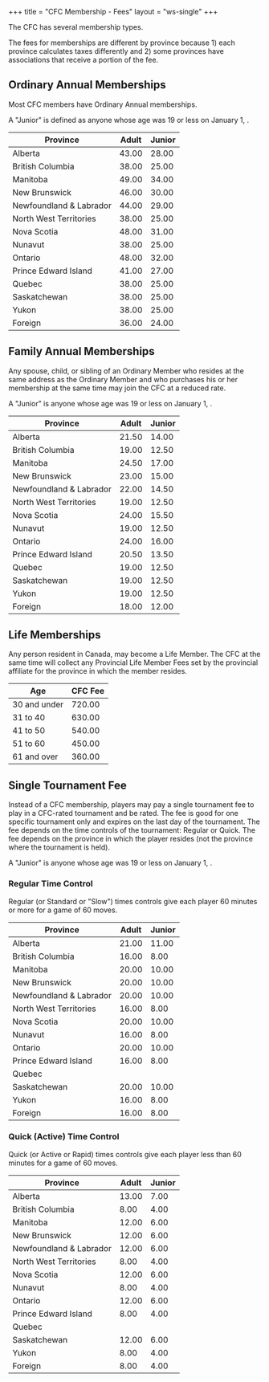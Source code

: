 +++
title = "CFC Membership - Fees"
layout = "ws-single"
+++
<script>var cfc_now_year = (new Date()).getFullYear();</script>

The CFC has several membership types.

The fees for memberships are different by province
because 1) each province calculates taxes differently
and 2) some provinces have associations that receive a portion of the fee.

## Ordinary Annual Memberships

Most CFC members have Ordinary Annual memberships.

A "Junior" is defined as anyone whose age was 19 or less on
January 1, <script>document.write(cfc_now_year);</script>.

| Province | Adult | Junior |
|----------|-------|--------|
| Alberta | 43.00  | 28.00  | 
| British Columbia | 38.00  | 25.00  | 
| Manitoba | 49.00  | 34.00  | 
| New Brunswick | 46.00  | 30.00  | 
| Newfoundland & Labrador | 44.00  | 29.00  | 
| North West Territories | 38.00  | 25.00  | 
| Nova Scotia | 48.00  | 31.00  | 
| Nunavut | 38.00  | 25.00  | 
| Ontario | 48.00  | 32.00  | 
| Prince Edward Island | 41.00  | 27.00  | 
| Quebec | 38.00  | 25.00  | 
| Saskatchewan | 38.00  | 25.00  | 
| Yukon | 38.00  | 25.00  | 
| Foreign | 36.00  | 24.00  | 

## Family Annual Memberships

Any spouse, child, or sibling of an Ordinary Member
who resides at the same address as the Ordinary Member
and who purchases his or her membership at the same time
may join the CFC at a reduced rate.

A "Junior" is anyone whose age was 19 or less on
January 1, <script>document.write(cfc_now_year);</script>.

| Province | Adult | Junior |
|----------|-------|--------|
| Alberta | 21.50  | 14.00 
| British Columbia | 19.00  | 12.50 
| Manitoba | 24.50  | 17.00 
| New Brunswick | 23.00  | 15.00 
| Newfoundland & Labrador | 22.00  | 14.50 
| North West Territories | 19.00  | 12.50 
| Nova Scotia | 24.00  | 15.50 
| Nunavut | 19.00  | 12.50 
| Ontario | 24.00  | 16.00 
| Prince Edward Island | 20.50  | 13.50 
| Quebec | 19.00  | 12.50 
| Saskatchewan | 19.00  | 12.50 
| Yukon | 19.00  | 12.50 
| Foreign | 18.00  | 12.00 

## Life Memberships

Any person resident in Canada, may become a Life Member.
The CFC at the same time will collect any Provincial Life Member Fees set by the provincial affiliate
for the province in which the member resides.

| Age   | CFC Fee |
|-------|-----|
| 30 and under | 720.00 |
| 31 to 40 | 630.00 |
| 41 to 50 | 540.00 |
| 51 to 60 | 450.00 |
| 61 and over | 360.00 |

## Single Tournament Fee 

Instead of a CFC membership, players may pay a single tournament fee to play in a CFC-rated tournament and be rated.
The fee is good for one specific tournament only and expires on the last day of the tournament.
The fee depends on the time controls of the tournament: Regular or Quick.
The fee depends on the province in which the player resides (not the province where the tournament is held).

A "Junior" is anyone whose age was 19 or less on
January 1, <script>document.write(cfc_now_year);</script>.

### Regular Time Control

Regular (or Standard or "Slow") times controls give each player
60 minutes or more for a game of 60 moves. 

| Province | Adult | Junior |
|----------|-------|--------|
| Alberta | 21.00 | 11.00
| British Columbia | 16.00 | 8.00
| Manitoba | 20.00 | 10.00
| New Brunswick | 20.00 | 10.00
| Newfoundland & Labrador | 20.00 | 10.00
| North West Territories | 16.00 | 8.00
| Nova Scotia | 20.00 | 10.00
| Nunavut | 16.00 | 8.00
| Ontario | 20.00 | 10.00
| Prince Edward Island | 16.00 | 8.00
| Quebec |  | 
| Saskatchewan | 20.00 | 10.00
| Yukon | 16.00 | 8.00
| Foreign | 16.00 | 8.00

### Quick (Active) Time Control

Quick (or Active or Rapid) times controls give each player
less than 60 minutes for a game of 60 moves. 

| Province | Adult | Junior |
|----------|-------|--------|
| Alberta | 13.00 | 7.00
| British Columbia | 8.00 | 4.00
| Manitoba | 12.00 | 6.00
| New Brunswick | 12.00 | 6.00
| Newfoundland & Labrador | 12.00 | 6.00
| North West Territories | 8.00 | 4.00
| Nova Scotia | 12.00 | 6.00
| Nunavut | 8.00 | 4.00
| Ontario | 12.00 | 6.00
| Prince Edward Island | 8.00 | 4.00
| Quebec |  |
| Saskatchewan | 12.00 | 6.00
| Yukon | 8.00 | 4.00
| Foreign | 8.00 | 4.00
